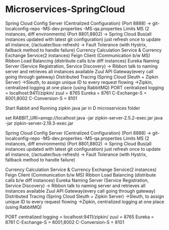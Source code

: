 # Microservices-SpringCloud
Spring Cloud Config Server (Centralized Configuration) (Port 8888) -> git-localconfig-repo   -MS-dev.properties   -MS-qa.properties Limits MS (2 instances, diff environments) (Port 8801,8802) -> Spring Cloud Bus(all instances updated with latest git configuration) just refresh once to update all instance, (/actuater/bus-refresh) -> Fault Tolerance (with Hystrix, fallback method to handle failure)  Currency Calculation Service &amp; Currency Exchange Service(2 instances) Feign Client (Communication b/w MS) Ribbon Load Balancing (distribute calls b/w diff instances) Eureka Naming Server (Service Registration, Service Discovery) -> Ribbon talk to naming server and retrieves all instances available Zuul API Gateway(every call going through gateway) Distributed Tracing (Spring Cloud Sleuth + Zipkin Server) ->Sleuth, to assign unique ID to every request flowing  ->Zipkin, centralized logging at one place (using RabbitMQ)  PORT centralized logging = localhost:9411/zipkin/ zuul = 8765 Eureka = 8761 C-Exchange-S = 8001,8002 C-Conversion-S = 8101

Start Rabbit and Running zipkin java jar in D microservices folder

set RABBIT_URI=amqp://localhost
java -jar zipkin-server-2.5.2-exec.jar
java -jar zipkin-server-2.19.3-exec.jar


Spring Cloud Config Server (Centralized Configuration) (Port 8888)
-> git-localconfig-repo
  -MS-dev.properties
  -MS-qa.properties
Limits MS (2 instances, diff environments) (Port 8801,8802)
-> Spring Cloud Bus(all instances updated with latest git configuration)
just refresh once to update all instance, (/actuater/bus-refresh)
-> Fault Tolerance (with Hystrix, fallback method to handle failure)

Currency Calculation Service & Currency Exchange Service(2 instances)
Feign Client (Communication b/w MS)
Ribbon Load Balancing (distribute calls b/w diff instances)
Eureka Naming Server (Service Registration, Service Discovery)
-> Ribbon talk to naming server and retrieves all instances available
Zuul API Gateway(every call going through gateway)
Distributed Tracing (Spring Cloud Sleuth + Zipkin Server)
->Sleuth, to assign unique ID to every request flowing 
->Zipkin, centralized logging at one place (using RabbitMQ)

PORT
centralized logging = localhost:9411/zipkin/
zuul = 8765
Eureka = 8761
C-Exchange-S = 8001,8002
C-Conversion-S = 8101
